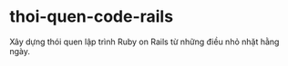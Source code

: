 # thoi-quen-code-rails
Xây dựng thói quen lập trình Ruby on Rails từ những điều nhỏ nhặt hằng ngày.
